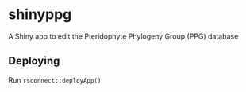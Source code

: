 # shinyppg

A Shiny app to edit the Pteridophyte Phylogeny Group (PPG) database

## Deploying

Run `rsconnect::deployApp()`